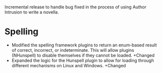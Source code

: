 Incremental release to handle bug fixed in the process of using Author Intrusion to write a novella.

# Spelling

- Modified the spelling framework plugins to return an enum-based result of correct, incorrect, or indeterminate. This will allow plugins (NHunspell) to disable themselves if they cannot be loaded. +Changed
- Expanded the logic for the Hunspell plugin to allow for loading through different mechanisms on Linux and Windows. +Changed